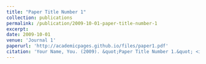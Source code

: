 ```yaml
---
title: "Paper Title Number 1"
collection: publications
permalink: /publication/2009-10-01-paper-title-number-1
excerpt: 
date: 2009-10-01
venue: 'Journal 1'
paperurl: 'http://academicpages.github.io/files/paper1.pdf'
citation: 'Your Name, You. (2009). &quot;Paper Title Number 1.&quot; <i>Journal 1</i>. 1(1).'
---
```


